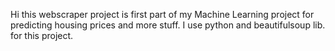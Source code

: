 Hi this webscraper project is first part of my Machine Learning project for predicting housing prices and more stuff.
I use python and beautifulsoup lib. for this project.

